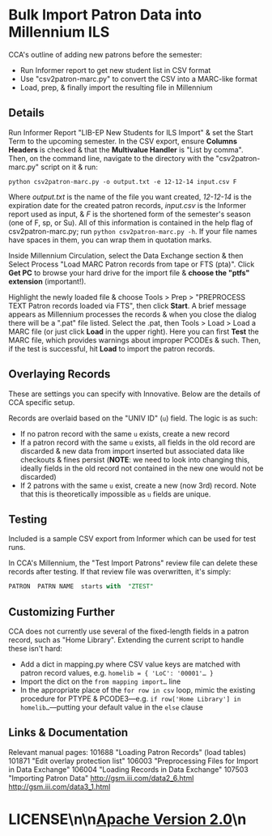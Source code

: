 # Bulk Import Patron Data into Millennium ILS

CCA's outline of adding new patrons before the semester:

- Run Informer report to get new student list in CSV format
- Use "csv2patron-marc.py" to convert the CSV into a MARC-like format
- Load, prep, & finally import the resulting file in Millennium

## Details

Run Informer Report "LIB-EP New Students for ILS Import" & set the Start Term to the upcoming semester. In the CSV export, ensure **Columns Headers** is checked & that the **Multivalue Handler** is "List by comma". Then, on the command line, navigate to the directory with the "csv2patron-marc.py" script on it & run:

```
python csv2patron-marc.py -o output.txt -e 12-12-14 input.csv F
```

Where _output.txt_ is the name of the file you want created, _12-12-14_ is the expiration date for the created patron records, _input.csv_ is the Informer report used as input, & _F_ is the shortened form of the semester's season (one of F, sp, or Su). All of this information is contained in the help flag of csv2patron-marc.py; run `python csv2patron-marc.py -h`. If your file names have spaces in them, you can wrap them in quotation marks.

Inside Millennium Circulation, select the Data Exchange section & then Select Process "Load MARC Patron records from tape or FTS (pta)". Click **Get PC** to browse your hard drive for the import file & **choose the "ptfs" extension** (important!).

Highlight the newly loaded file & choose Tools > Prep > "PREPROCESS TEXT Patron records loaded via FTS", then click **Start**. A brief message appears as Millennium processes the records & when you close the dialog there will be a ".pat" file listed. Select the .pat, then Tools > Load > Load a MARC file (or just click **Load** in the upper right). Here you can first **Test** the MARC file, which provides warnings about improper PCODEs & such. Then, if the test is successful, hit **Load** to import the patron records.

## Overlaying Records

These are settings you can specify with Innovative. Below are the details of CCA specific setup.

Records are overlaid based on the "UNIV ID" (`u`) field. The logic is as such:

- If no patron record with the same `u` exists, create a new record
- If a patron record with the same `u` exists, all fields in the old record are discarded & new data from import inserted but associated data like checkouts & fines persist (**NOTE**: we need to look into changing this, ideally fields in the old record not contained in the new one would not be discarded)
- If 2 patrons with the same `u` exist, create a new (now 3rd) record. Note that this is theoretically impossible as `u` fields are unique.

## Testing

Included is a sample CSV export from Informer which can be used for test runs.

In CCA's Millennium, the "Test Import Patrons" review file can delete these records after testing. If that review file was overwritten, it's simply:

```sql
PATRON  PATRN NAME  starts with  "ZTEST"
```

## Customizing Further

CCA does not currently use several of the fixed-length fields in a patron record, such as "Home Library". Extending the current script to handle these isn't hard:

- Add a dict in mapping.py where CSV value keys are matched with patron record values, e.g. `homelib = { 'LoC': '00001'… }`
- Import the dict on the `from mapping import…` line
- In the appropriate place of the `for row in csv` loop, mimic the existing procedure for PTYPE & PCODE3—e.g. `if row['Home Library'] in homelib…`—putting your default value in the `else` clause

## Links & Documentation

Relevant manual pages: 
101688 "Loading Patron Records" (load tables)
101871 "Edit overlay protection list"
106003 "Preprocessing Files for Import in Data Exchange"
106004 "Loading Records in Data Exchange"
107503 "Importing Patron Data"
http://gsm.iii.com/data2_6.html
http://gsm.iii.com/data3_1.html
# LICENSE\n\n[Apache Version 2.0](http://www.apache.org/licenses/LICENSE-2.0)\n
